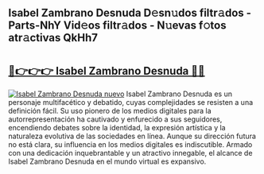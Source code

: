 ## Isabel Zambrano Desnuda D𝚎sn𝚞dos filtr𝚊dos - Parts-NhY Vid𝚎os filtr𝚊dos - N𝚞evas f𝚘tos atr𝚊ctivas QkHh7

# <h2><a href="http://mb9xln.tromn.icu/?c=Isabel+Zambrano+Desnuda">🔗👉👉👉 Isabel Zambrano Desnuda 🔗🔗</a></h2>

[![Isabel Zambrano Desnuda nuevo](https://i.imgur.com/pEAQMta.gif)](http://mb9xln.tromn.icu/?c=Isabel+Zambrano+Desnuda)
Isabel Zambrano Desnuda es un personaje multifacético y debatido, cuyas complejidades se resisten a una definición fácil.  Su uso pionero de los medios digitales para la autorrepresentación ha cautivado y enfurecido a sus seguidores, encendiendo debates sobre la identidad, la expresión artística y la naturaleza evolutiva de las sociedades en línea. Aunque su dirección futura no está clara, su influencia en los medios digitales es indiscutible. Armado con una dedicación inquebrantable y un atractivo innegable, el alcance de Isabel Zambrano Desnuda en el mundo virtual es expansivo.

